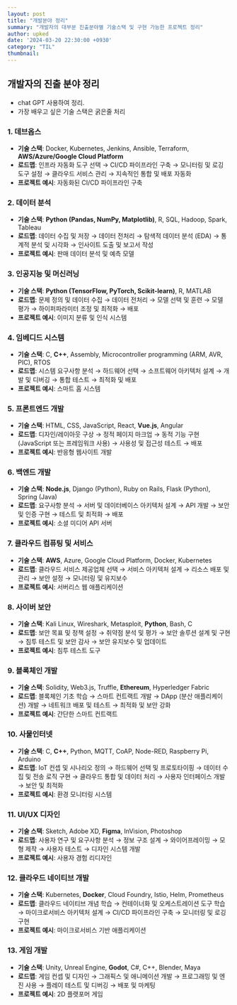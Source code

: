 ```yaml
---
layout: post
title: "개발분야 정리"
summary: "개발자의 대부분 진출분야별 기술스택 및 구현 가능한 프로젝트 정리"
author: upked
date: '2024-03-20 22:30:00 +0930'
category: "TIL"
thumbnail:
---
```



## 개발자의 진출 분야 정리

- chat GPT 사용하여 정리.
- 가장 배우고 싶은 기술 스택은 굵은줄 처리

### 1. 데브옵스

- **기술 스택**:  Docker, Kubernetes, Jenkins, Ansible, Terraform, **AWS/Azure/Google Cloud Platform**
- **로드맵**: 인프라 자동화 도구 선택 → CI/CD 파이프라인 구축 → 모니터링 및 로깅 도구 설정 → 클라우드 서비스 관리 → 지속적인 통합 및 배포 자동화
- **프로젝트 예시**: 자동화된 CI/CD 파이프라인 구축

### 2. 데이터 분석

- **기술 스택**:  **Python (Pandas, NumPy, Matplotlib)**, R, SQL, Hadoop, Spark, Tableau
- **로드맵**: 데이터 수집 및 저장 → 데이터 전처리 → 탐색적 데이터 분석 (EDA) → 통계적 분석 및 시각화 → 인사이트 도출 및 보고서 작성
- **프로젝트 예시**: 판매 데이터 분석 및 예측 모델

### 3. 인공지능 및 머신러닝

- **기술 스택**:  **Python (TensorFlow, PyTorch, Scikit-learn)**, R, MATLAB
- **로드맵**: 문제 정의 및 데이터 수집 → 데이터 전처리 → 모델 선택 및 훈련 → 모델 평가 → 하이퍼파라미터 조정 및 최적화 → 배포
- **프로젝트 예시**: 이미지 분류 및 인식 시스템

### 4. 임베디드 시스템

- **기술 스택**:  C, **C++**, Assembly, Microcontroller programming (ARM, AVR, PIC), RTOS
- **로드맵**: 시스템 요구사항 분석 → 하드웨어 선택 → 소프트웨어 아키텍처 설계 → 개발 및 디버깅 → 통합 테스트 → 최적화 및 배포
- **프로젝트 예시**: 스마트 홈 시스템

### 5. 프론트엔드 개발

- **기술 스택**:  HTML, CSS, JavaScript, React, **Vue.js**, Angular
- **로드맵**: 디자인/레이아웃 구상 → 정적 페이지 마크업 → 동적 기능 구현 (JavaScript 또는 프레임워크 사용) → 사용성 및 접근성 테스트 → 배포
- **프로젝트 예시**: 반응형 웹사이트 개발

### 6. 백엔드 개발

- **기술 스택**:  **Node.js**, Django (Python), Ruby on Rails, Flask (Python), Spring (Java)
- **로드맵**: 요구사항 분석 → 서버 및 데이터베이스 아키텍처 설계 → API 개발 → 보안 및 인증 구현 → 테스트 및 최적화 → 배포
- **프로젝트 예시**: 소셜 미디어 API 서버

### 7. 클라우드 컴퓨팅 및 서비스

- **기술 스택**:  **AWS**, Azure, Google Cloud Platform, Docker, Kubernetes
- **로드맵**: 클라우드 서비스 제공업체 선택 → 서비스 아키텍처 설계 → 리소스 배포 및 관리 → 보안 설정 → 모니터링 및 유지보수
- **프로젝트 예시**: 서버리스 웹 애플리케이션

### 8. 사이버 보안

- **기술 스택**:  Kali Linux, Wireshark, Metasploit, **Python**, Bash, C
- **로드맵**: 보안 목표 및 정책 설정 → 취약점 분석 및 평가 → 보안 솔루션 설계 및 구현 → 침투 테스트 및 보안 감사 → 보안 유지보수 및 업데이트
- **프로젝트 예시**: 침투 테스트 도구

### 9. 블록체인 개발

- **기술 스택**:  Solidity, Web3.js, Truffle, **Ethereum**, Hyperledger Fabric
- **로드맵**: 블록체인 기초 학습 → 스마트 컨트랙트 개발 → DApp (분산 애플리케이션) 개발 → 네트워크 배포 및 테스트 → 최적화 및 보안 강화
- **프로젝트 예시**: 간단한 스마트 컨트랙트

### 10. 사물인터넷

- **기술 스택**:  C, **C++**, Python, MQTT, CoAP, Node-RED, Raspberry Pi, Arduino
- **로드맵**: IoT 컨셉 및 시나리오 정의 → 하드웨어 선택 및 프로토타이핑 → 데이터 수집 및 전송 로직 구현 → 클라우드 통합 및 데이터 처리 → 사용자 인터페이스 개발 → 보안 및 최적화
- **프로젝트 예시**: 환경 모니터링 시스템

### 11. UI/UX 디자인

- **기술 스택**:  Sketch, Adobe XD, **Figma**, InVision, Photoshop
- **로드맵**: 사용자 연구 및 요구사항 분석 → 정보 구조 설계 → 와이어프레이밍 → 모형 제작 → 사용자 테스트 → 디자인 시스템 개발
- **프로젝트 예시**: 사용자 경험 리디자인

### 12. 클라우드 네이티브 개발

- **기술 스택**:  Kubernetes, **Docker**, Cloud Foundry, Istio, Helm, Prometheus
- **로드맵**: 클라우드 네이티브 개념 학습 → 컨테이너화 및 오케스트레이션 도구 학습 → 마이크로서비스 아키텍처 설계 → CI/CD 파이프라인 구축 → 모니터링 및 로깅 구현
- **프로젝트 예시**: 마이크로서비스 기반 애플리케이션

### 13. 게임 개발

- **기술 스택**:  Unity, Unreal Engine, **Godot**, C#, C++, Blender, Maya
- **로드맵**: 게임 컨셉 및 디자인 → 그래픽스 및 애니메이션 개발 → 프로그래밍 및 엔진 사용 → 플레이 테스트 및 디버깅 → 배포 및 마케팅
- **프로젝트 예시**: 2D 플랫포머 게임
